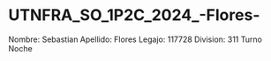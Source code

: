 # UTNFRA_SO_1P2C_2024_-Flores-
Nombre: Sebastian
Apellido: Flores
Legajo: 117728
Division: 311 Turno Noche
